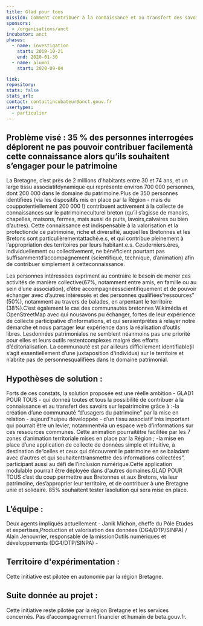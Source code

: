 ```yaml
---
title: Glad pour tous
mission: Comment contribuer à la connaissance et au transfert des savoirs sur le patrimoine breton
sponsors:
  - /organisations/anct
incubator: anct
phases:
  - name: investigation
    start: 2019-10-21
    end: 2020-01-30
  - name: alumni
    start: 2020-09-04

link:
repository:
stats: false
stats_url:
contact: contactincubateur@anct.gouv.fr
usertypes:
  - particulier
---
```


## Problème visé : 35 % des personnes interrogées déplorent ne pas pouvoir contribuer facilementà cette connaissance alors qu’ils souhaitent s’engager pour le patrimoine

La Bretagne, c’est près de 2 millions d'habitants entre 30 et 74 ans, et un large tissu associatifdynamique qui représente environ 700 000 personnes, dont 200 000 dans le domaine du patrimoine.Plus de 350 personnes identifiées (via les dispositifs mis en place par la Région - mais du couppotentiellement 200 000 !) contribuent activement à la collecte de connaissances sur le patrimoineculturel breton (qu’il s’agisse de manoirs, chapelles, maisons, fermes, mais aussi de puits, lavoirs,calvaires ou bien d’autres). Cette connaissance est indispensable à la valorisation et la protectionde ce patrimoine, riche et diversifié, auquel les Bretonnes et les Bretons sont particulièrementattaché.e.s, et qui contribue pleinement à l’appropriation des territoires par leurs habitant.e.s. Cesderniers.ères, individuellement ou collectivement, ne bénéficient pourtant pas suffisammentd’accompagnement (scientifique, technique, d’animation) afin de contribuer simplement à cetteconnaissance.

Les personnes intéressées expriment au contraire le besoin de mener ces activités de manière collective(67%, notamment entre amis, en famille ou au sein d’une association), d’être accompagnéesscientifiquement et de pouvoir échanger avec d’autres intéressés et des personnes qualifiées“ressources” (50%), notamment au travers de balades, en arpentant le territoire (38%).C’est également le cas des communautés bretonnes Wikimédia et OpenStreetMap avec qui nousavons pu échanger, fortes de leur expérience de collecte participative d’informations, et qui seraientprêtes à relayer notre démarche et nous partager leur expérience dans la réalisation d’outils libres. Lesdonnées patrimoniales ne semblent néanmoins pas une priorité pour elles et leurs outils restentcomplexes malgré des efforts d’éditorialisation. La communauté est par ailleurs difficilement identifiable(il s’agit essentiellement d’une juxtaposition d'individus) sur le territoire et n’abrite pas de personnesqualifiées dans le domaine patrimonial.

## Hypothèses de solution :

Forts de ces constats, la solution proposée est une réelle ambition - GLAD1 POUR TOUS - qui donneà toutes et tous la possibilité de contribuer à la connaissance et au transfert des savoirs sur lepatrimoine grâce à :-la création d’une communauté “d’usagers du patrimoine” par la mise en relation - aujourd’huipeu développée - d’un tissu associatif très important qui pourrait être un levier, notammentvia un espace web d’informations sur ces ressources communes. Cette animation pourraitêtre facilitée par les 7 zones d’animation territoriale mises en place par la Région ; -la mise en place d’une application de collecte de données simple et intuitive, à destination de“celles et ceux qui découvrent le patrimoine en se baladant avec d’autres et qui souhaitenttransmettre des informations collectées”, participant aussi au défi de l’inclusion numérique.Cette application modulable pourrait être déployée dans d'autres domaines.GLAD POUR TOUS c’est du coup permettre aux Bretonnes et aux Bretons, via leur patrimoine, des’approprier leur territoire, et de contribuer à une Bretagne unie et solidaire. 85% souhaitent tester lasolution qui sera mise en place.

## L’équipe :

Deux agents impliqués actuellement - Janik Michon, cheffe du Pôle Etudes et expertises,Production et valorisation des données (DG4/DTP/SINPA) / Alain Jenouvrier, responsable de la missionOutils numériques et développements (DG4/DTP/SINPA) -

## Territoire d'expérimentation :

Cette initiative est pilotée en autonomie par la région Bretagne.

## Suite donnée au projet :

Cette initiative reste pilotée par la région Bretagne et les services concernés. Pas d'accompagnement financier et humain de beta.gouv.fr.
